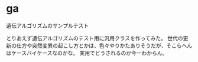 # ga
遺伝アルゴリズムのサンプルテスト

とりあえず遺伝アルゴリズムのテスト用に汎用クラスを作ってみた。
世代の更新の仕方や突然変異の起こし方とかは、色々やりかたありそうだが、そこらへんはケースバイケースなのかな。
実用でどうされるのか今一わからん。
